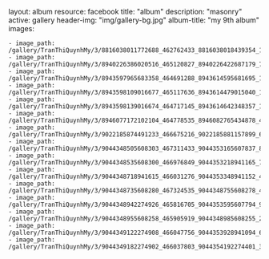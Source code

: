 
layout: album
resource: facebook
title: "album"
description: "masonry"
active: gallery
header-img: "img/gallery-bg.jpg"
album-title: "my 9th album"
images:
    
    - image_path: /gallery/TranThiQuynhMy/3/8816038011772688_462762433_8816038018439354_1500370001539609549_n.jpg
    - image_path: /gallery/TranThiQuynhMy/3/8940226386020516_465120827_8940226422687179_7292454235815455646_n.jpg
    - image_path: /gallery/TranThiQuynhMy/3/8943597965683358_464691288_8943614595681695_1631818460058265061_n.jpg
    - image_path: /gallery/TranThiQuynhMy/3/8943598109016677_465117636_8943614479015040_1734222315902524526_n.jpg
    - image_path: /gallery/TranThiQuynhMy/3/8943598139016674_464717145_8943614642348357_1885055924086682226_n.jpg
    - image_path: /gallery/TranThiQuynhMy/3/8946077172102104_464778535_8946082765434878_4758558552942114281_n.jpg
    - image_path: /gallery/TranThiQuynhMy/3/9022185874491233_466675216_9022185881157899_671250630304537849_n.jpg
    - image_path: /gallery/TranThiQuynhMy/3/9044348505608303_467311433_9044353165607837_8237698562509767584_n.jpg
    - image_path: /gallery/TranThiQuynhMy/3/9044348535608300_466976849_9044353218941165_7837604642652469813_n.jpg
    - image_path: /gallery/TranThiQuynhMy/3/9044348718941615_466031276_9044353348941152_4080857557539089601_n.jpg
    - image_path: /gallery/TranThiQuynhMy/3/9044348735608280_467324535_9044348755608278_4783538855238508572_n.jpg
    - image_path: /gallery/TranThiQuynhMy/3/9044348942274926_465816705_9044353595607794_910427091216842524_n.jpg
    - image_path: /gallery/TranThiQuynhMy/3/9044348955608258_465905919_9044348985608255_2636920090314208892_n.jpg
    - image_path: /gallery/TranThiQuynhMy/3/9044349122274908_466047756_9044353928941094_6719626687401080689_n.jpg
    - image_path: /gallery/TranThiQuynhMy/3/9044349182274902_466037803_9044354192274401_3614784721705328252_n.jpg